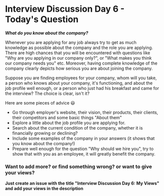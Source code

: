 # Interview Discussion Day 6 - Today's Question

**_What do you know about the company?_**

Whenever you are applying for any job always try to get as much knowledge as possible about the company and the role you are applying. There are high chances that you will be encountered with questions like "Why are you applying in our company only?", or "What makes you think our company needs you" etc. Moreover, having complete knowledge of the company clearly depicts how serious you are about joining the company. 

Suppose you are finding employees for your company, whom will you take, a person who knows about your company, it's functioning, and about the job profile well enough, or a person who just had his breakfast and came for the interview? The choice is clear, isn't it?

Here are some pieces of advice 😃 
- Go through employer's website, their vision, their products, their clients, their competitors and some basic things "About them"
- Explore a little about the job profile you are applying for.
- Search about the current condition of the company, whether it is financially growing or declining?
- Include some examples of the company in your answers (it shows that you know about the company!)
- Prepare well enough for the question "Why should we hire you", try to show that with you as an employee, it will greatly benefit the company.

### Want to add more? or find something wrong? or want to give your views?

**Just create an issue with the title "Interview Discussion Day 6: My Views" and add your views in the description**